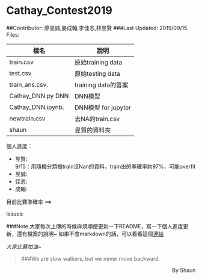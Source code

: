 # Cathay_Contest2019
##Contributor: 廖昱誠,姜成翰,李佳忞,林昱賢
###Last Updated: 2019/09/15 
Files:  

檔名 					| 說明
------------------	| ------------------
train.csv      		| 原始training data
test.csv       		| 原始testing data
train_ans.csv. 		| training data的答案
Cathay_DNN.py DNN   | DNN模型
Cathay_DNN.ipynb.   | DNN模型 for jupyter
newtrain.csv			| 去NA的train.csv
shaun					| 昱賢的資料夾

個人進度：  

*  昱賢:  
  9/15：用隨機分類樹train沒Nan的資料，train出的準確率約97%，可能overfit
*  昱誠:
*  佳忞:
*  成翰:

目前比賽準確率 ==> 

Issues:


###Note
大家每次上傳的時候麻煩順便更新一下README，寫一下個人進度更新，還有檔案的說明~
如果不會markdown的話，可以看看這個[連結](https://guides.github.com/features/mastering-markdown/)

*大家比賽加油~*
>###We are slow walkers, but we never move backward.

<div style="text-align: right">By Shaun</div>



